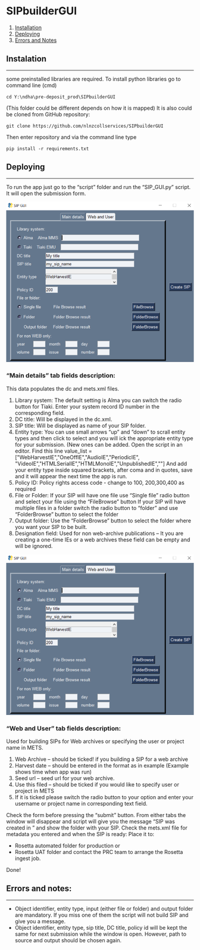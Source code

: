# SIPbuilderGUI
1. [Installation](#installation)
2. [Deploying](#tdeploying)
3. [Errors and Notes](#errors-and-notes)
## Instalation
***
some preinstalled libraries are required.
To install python libraries go to  command line (cmd)
```
cd Y:\ndha\pre-deposit_prod\SIPbuilderGUI 
```
(This folder could be different depends on how it is mapped)
It is also could be cloned from GitHub repository:
```
git clone https://github.com/nlnzcollservices/SIPbuilderGUI
```
Then enter repository and via the command line type
```
pip install -r requirements.txt
```

## Deploying
***

To run the app just go to  the “script” folder and run the “SIP_GUI.py” script. 
It will open the submission form.

![SIP_builder1](/documentation/SIP_builder1.PNG)

### “Main details” tab fields description:
This data populates the dc and mets.xml files.
1.	Library system:
The default setting is Alma you can switch the radio button for Tiaki.
Enter your system record ID number in the corresponding field.
2.	DC title:
 Will be displayed in the dc.xml.
3.	SIP title:
Will be displayed as name of your SIP folder.
4.	Entity type:
You can use small arrows “up” and ”down” to scrall entity types and then click to select and you will ick the appropriate entity type for your submission.
(New ones can be added. Open the script in an editor. Find this line value_list  = ["WebHarvestIE","OneOffIE","AudioIE","PeriodicIE",
"VideoIE","HTMLSerialIE","HTMLMonoIE","UnpublishedIE",""]
And add your entity type inside squared brackets, after coma and in quotes, save and it will appear the next time the app is run.
5.	Policy ID:
Policy rights access code - change to 100, 200,300,400 as required
6.	 File or Folder:
If  your SIP will have one file use “Single file” radio button and select your file using the “FileBrowse” button
If your SIP will have multiple files in a folder switch the radio button to “folder” and use  “FolderBrowse” button to select the folder
7.	Output folder:
Use the “FolderBrowse” button to select the folder where you want your SIP to be built.
8.	Designation field:
Used for non web-archive publications – It you are creating a one-time IEs or a web archives these field can be empty and will be ignored.


![SIP_builder1](/documentation/SIP_builder1.PNG)

### “Web and User” tab fields description:
Used for building SIPs for Web archives or specifying the user or project name in METS.  

1.	Web Archive – should be ticked! if you building a SIP for a web archive
2.	Harvest date – should be entered in the format as in example (Example shows time when app was run)
3.	Seed url – seed url for your web archive.
4.	Use this filed – should be ticked if you would like to specify user or project in METS
5.	If it is ticked please switch the radio button to your option and enter your username or project name in corresponding text field.

Check the form before pressing the “submit” button. From either tabs  the window will disappear and script will give you the message “SIP was created in ”   and show the folder with your SIP.
Check the mets.xml file for metadata you entered and when the SIP is ready:
Place it to:
 - Rosetta automated folder for production or
 - Rosetta UAT folder and contact the PRC team to arrange the Rosetta ingest job.

Done!

## 	Errors and notes:
***
 - Object identifier, entity type, input (either file or folder) and output folder are mandatory.
If you miss one of them the script will not build SIP and give you a message.
 - Object identifier, entity type, sip title, DC title, policy id will be kept the same for next submission while the window is open. However, path to source and output should be chosen again.



